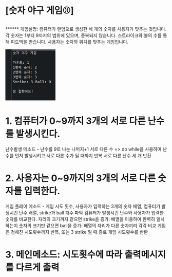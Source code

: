 # [숫자 야구 게임⚾]

****** 게임설명: 
컴퓨터가 랜덤으로 생성한 세 개의 숫자를 사용자가 맞추는 것입니다. 각 숫자는 1부터 9까지의 범위에 있으며, 중복되지 않습니다. 
스트라이크와 볼의 수를 통해 피드백을 받습니다. 사용자는 숫자와 위치를 맞추는 게임입니다.

![숫자야구게임_1](https://github.com/junhee23314/numbers-baseball-game/blob/main/%EC%88%AB%EC%9E%90%EC%95%BC%EA%B5%AC%EA%B2%8C%EC%9E%84%EC%9D%B4%EB%AF%B8%EC%A7%80_1.png)

# 1. 컴퓨터가 0~9까지 3개의 서로 다른 난수를 발생시킨다.  
 난수발생 메소드 - 난수를 9로 나눈 나머지+1
 서로 다른 수 => do while을 사용하여 난수를 먼저 발생시키고 서로 다른 수가 될 때까지 반복
 서로 다른 난수 세 개 반환

# 2. 사용자는 0~9까지의 3개의 서로 다른 숫자를 입력한다.
  게임 플레이 메소드 - 게임 시도 횟수, 사용자가 입력하는 3개의 숫자 배열, 컴퓨터가 발생시킨 난수 배열, strike과 ball 개수 파악
 컴퓨터가 발생시킨 난수와 사용자가 입력한 숫자를 비교한다.
 자리의 크기까지 같으면 strike을 증가: 배열을 이용하여 완벽히 일치하는지
  숫자의 크기만 같으면 ball을 증가: 배열의 자리가 다른 숫자끼리 각각 비교
 게임은 정해진 시도횟수까지 반복, 또는 3 strike 일 때  종료
 게임 시도횟수를 반환

# 3. 메인메소드: 시도횟수에 따라 출력메시지를 다르게 출력
